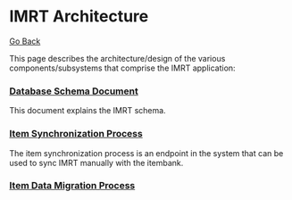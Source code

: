 # IMRT Architecture

[Go Back](../README.md)

This page describes the architecture/design of the various components/subsystems that comprise the IMRT application:

### [Database Schema Document](imrt_schema_document.md)
This document explains the IMRT schema.

### [Item Synchronization Process](item-sync.md)
The item synchronization process is an endpoint in the system that can be used to sync IMRT manually with the itembank.

### [Item Data Migration Process](item-migration.md)
